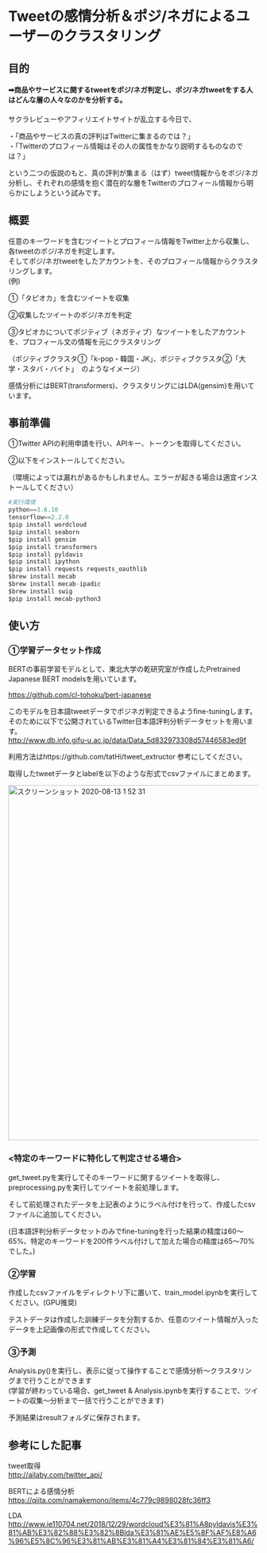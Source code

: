 # Tweetの感情分析＆ポジ/ネガによるユーザーのクラスタリング

## 目的
#### ➡︎商品やサービスに関するtweetをポジ/ネガ判定し、ポジ/ネガtweetをする人はどんな層の人々なのかを分析する。

サクラレビューやアフィリエイトサイトが乱立する今日で、

・「商品やサービスの真の評判はTwitterに集まるのでは？」<br>
・「Twitterのプロフィール情報はその人の属性をかなり説明するものなのでは？」 

という二つの仮説のもと、真の評判が集まる（はず）tweet情報からをポジ/ネガ分析し、それぞれの感情を抱く潜在的な層をTwitterのプロフィール情報から明らかにしようという試みです。

## 概要
任意のキーワードを含むツイートとプロフィール情報をTwitter上から収集し、各tweetのポジ/ネガを判定します。<br>
そしてポジ/ネガtweetをしたアカウントを、そのプロフィール情報からクラスタリングします。<br>
(例)

①「タピオカ」を含むツイートを収集

②収集したツイートのポジ/ネガを判定

③タピオカについてポジティブ（ネガティブ）なツイートをしたアカウントを、プロフィール文の情報を元にクラスタリング

（ポジティブクラスタ①「k-pop・韓国・JK」、ポジティブクラスタ②「大学・スタバ・バイト」　のようなイメージ）


感情分析にはBERT(transformers)、クラスタリングにはLDA(gensim)を用いています。


## 事前準備

①Twitter APIの利用申請を行い、APIキー、トークンを取得してください。 

②以下をインストールしてください。

（環境によっては漏れがあるかもしれません。エラーが起きる場合は適宜インストールしてください）
```python
#実行環境
python==3.6.10
tensorflow==2.2.0
$pip install wordcloud
$pip install seaborn
$pip install gensim
$pip install transformers
$pip install pyldavis
$pip install ipython
$pip install requests requests_oauthlib
$brew install mecab
$brew install mecab-ipadic
$brew install swig
$pip install mecab-python3
```
## 使い方

### ①学習データセット作成

BERTの事前学習モデルとして、東北大学の乾研究室が作成したPretrained Japanese BERT modelsを用いています。

https://github.com/cl-tohoku/bert-japanese

このモデルを日本語tweetデータでポジネガ判定できるようfine-tuningします。<br>
そのために以下で公開されているTwitter日本語評判分析データセットを用います。<br>
http://www.db.info.gifu-u.ac.jp/data/Data_5d832973308d57446583ed9f 

利用方法はhttps://github.com/tatHi/tweet_extructor 参考にしてください。

取得したtweetデータとlabelを以下のような形式でcsvファイルにまとめます。

<img width="713" alt="スクリーンショット 2020-08-13 1 52 31" src="https://user-images.githubusercontent.com/62980317/90303682-d9710e00-deea-11ea-84f9-51febc342b14.png">

### <特定のキーワードに特化して判定させる場合>

get_tweet.pyを実行してそのキーワードに関するツイートを取得し、preprocessing.pyを実行してツイートを前処理します。

そして前処理されたデータを上記表のようにラベル付けを行って、作成したcsvファイルに追加してください。

(日本語評判分析データセットのみでfine-tuningを行った結果の精度は60〜65%、特定のキーワードを200件ラベル付けして加えた場合の精度は65〜70%でした。)


### ②学習

作成したcsvファイルをディレクトリ下に置いて、train_model.ipynbを実行してください。(GPU推奨)

テストデータは作成した訓練データを分割するか、任意のツイート情報が入ったデータを上記画像の形式で作成してください。

### ③予測
Analysis.py()を実行し、表示に従って操作することで感情分析〜クラスタリングまで行うことができます<br>
(学習が終わっている場合、get_tweet & Analysis.ipynbを実行することで、ツイートの収集〜分析まで一括で行うことができます)

予測結果はresultフォルダに保存されます。

## 参考にした記事

tweet取得<br>
http://ailaby.com/twitter_api/

BERTによる感情分析<br>
https://qiita.com/namakemono/items/4c779c9898028fc36ff3

LDA<br>
http://www.ie110704.net/2018/12/29/wordcloud%E3%81%A8pyldavis%E3%81%AB%E3%82%88%E3%82%8Blda%E3%81%AE%E5%8F%AF%E8%A6%96%E5%8C%96%E3%81%AB%E3%81%A4%E3%81%84%E3%81%A6/
